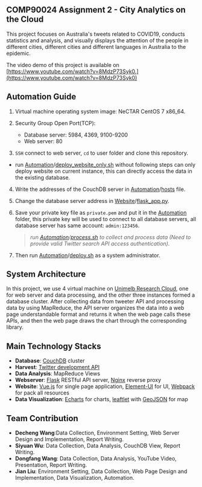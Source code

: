 ## COMP90024 Assignment 2 - City Analytics on the	Cloud

This project focuses on Australia's tweets related to COVID19, conducts statistics and analysis, and visually displays the attention of the people in different cities, different cities and different languages in Australia to the epidemic. 

The video demo of this project is available on [https://www.youtube.com/watch?v=8MdzP73Syk0.](https://www.youtube.com/watch?v=8MdzP73Syk0)

## Automation Guide

1. Virtual machine operating system image: NeCTAR CentOS 7 x86_64.

2. Security Group Open Port(TCP):
    - Database server: 5984, 4369, 9100-9200
    - Web server: 80

3. `SSH` connect to web server, `cd` to user folder and clone this repository.

- run [Automation](https://github.com/liujl3/CCCTeam72/tree/master/Automation)/[deploy_website_only.sh](https://github.com/liujl3/CCCTeam72/blob/master/Automation/deploy_website_only.sh) without following steps can only deploy website on current instance, this can directly access the data in the existing database.

4. Write the addresses of the CouchDB server in  [Automation](https://github.com/liujl3/CCCTeam72/tree/master/Automation)/[hosts](https://github.com/liujl3/CCCTeam72/blob/master/Automation/hosts) file.

5. Change the database server address in [Website](https://github.com/liujl3/CCCTeam72/tree/master/Website)/[flask_app.py](https://github.com/liujl3/CCCTeam72/blob/master/Website/flask_app.py).

6. Save your private key file as `private.pem` and put it in the  [Automation](https://github.com/liujl3/CCCTeam72/tree/master/Automation) folder, this private key will be used to connect to all database servers, all database server has same account: `admin:123456`.

    > *run [Automation](https://github.com/liujl3/CCCTeam72/tree/master/Automation)/[process.sh](https://github.com/liujl3/CCCTeam72/blob/master/Automation/process.sh) to collect and process data (Need to provide valid Twitter search API access authentication).*

7. Then run  [Automation](https://github.com/liujl3/CCCTeam72/tree/master/Automation)/[deploy.sh](https://github.com/liujl3/CCCTeam72/blob/master/Automation/deploy.sh) as a system administrator.

## System Architecture
In this project, we use 4 virtual machine on [Unimelb Research Cloud](https://dashboard.cloud.unimelb.edu.au), one for web server and data processing, and the other three instances formed a database cluster. After collecting data from tweeter API and processing data by using MapReduce, the API server organizes the data into a web page understandable format and returns it when the web page calls these APIs, and then the web page draws the chart through the corresponding library.

## Main Technology Stacks
- **Database**: [CouchDB](https://couchdb.apache.org/) cluster
- **Harvest**: [Twitter development API](https://developer.twitter.com/en/docs/tweets/search/api-reference)
- **Data Analysis**: MapReduce Views
- **Webserver**: [Flask](https://flask.palletsprojects.com/en/1.1.x/) RESTful API server, [Nginx](http://nginx.org/en/) reverse proxy
- **Website**: [Vue.js](https://vuejs.org/index.html) for single page application, [Element-UI](https://element.eleme.cn/#/en-US) for UI, [Webpack](https://webpack.js.org/) for pack all resources
- **Data Visualization**: [Echarts](https://echarts.apache.org/en/index.html) for charts, [leaftlet](https://leafletjs.com/) with [GeoJSON](https://geojson.org/) for map

## Team Contribution

- **Decheng Wang**:Data Collection,  Environment Setting, Web Server Design and Implementation, Report Writing.
- **Siyuan Wu**: Data Collection, Data Analysis, CouchDB View, Report Writing.
- **Dongfang Wang**: Data Collection, Data  Analysis, YouTube Video, Presentation, Report Writing.
- **Jian Liu**: Environment Setting, Data Collection, Web Page Design and Implementation, Data Visualization, Automation.